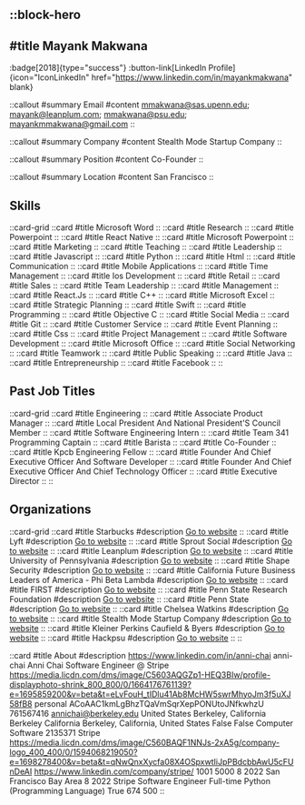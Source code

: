::block-hero
---
#title
Mayank Makwana
---

:badge[2018]{type="success"}
:button-link[LinkedIn Profile]{icon="IconLinkedIn" href="https://www.linkedin.com/in/mayankmakwana" blank}

::callout
#summary
Email
#content
mmakwana@sas.upenn.edu; mayank@leanplum.com; mmakwana@psu.edu; mayankmmakwana@gmail.com
::

::callout
#summary
Company
#content
Stealth Mode Startup Company
::

::callout
#summary
Position
#content
Co-Founder
::

::callout
#summary
Location
#content
San Francisco
::

## Skills
::card-grid
::card
#title
Microsoft Word
::
::card
#title
Research
::
::card
#title
Powerpoint
::
::card
#title
React Native
::
::card
#title
Microsoft Powerpoint
::
::card
#title
Marketing
::
::card
#title
Teaching
::
::card
#title
Leadership
::
::card
#title
Javascript
::
::card
#title
Python
::
::card
#title
Html
::
::card
#title
Communication
::
::card
#title
Mobile Applications
::
::card
#title
Time Management
::
::card
#title
Ios Development
::
::card
#title
Retail
::
::card
#title
Sales
::
::card
#title
Team Leadership
::
::card
#title
Management
::
::card
#title
React.Js
::
::card
#title
C++
::
::card
#title
Microsoft Excel
::
::card
#title
Strategic Planning
::
::card
#title
Swift
::
::card
#title
Programming
::
::card
#title
Objective C
::
::card
#title
Social Media
::
::card
#title
Git
::
::card
#title
Customer Service
::
::card
#title
Event Planning
::
::card
#title
Css
::
::card
#title
Project Management
::
::card
#title
Software Development
::
::card
#title
Microsoft Office
::
::card
#title
Social Networking
::
::card
#title
Teamwork
::
::card
#title
Public Speaking
::
::card
#title
Java
::
::card
#title
Entrepreneurship
::
::card
#title
Facebook
::
::

## Past Job Titles
::card-grid
::card
#title
Engineering
::
::card
#title
Associate Product Manager
::
::card
#title
Local President And National President'S Council Member
::
::card
#title
Software Engineering Intern
::
::card
#title
Team 341 Programming Captain
::
::card
#title
Barista
::
::card
#title
Co-Founder
::
::card
#title
Kpcb Engineering Fellow
::
::card
#title
Founder And Chief Executive Officer And Software Developer
::
::card
#title
Founder And Chief Executive Officer And Chief Technology Officer
::
::card
#title
Executive Director
::
::

## Organizations
::card-grid
::card
#title
Starbucks
#description
[Go to website](starbucks.com)
::
::card
#title
Lyft
#description
[Go to website](lyft.com)
::
::card
#title
Sprout Social
#description
[Go to website](sproutsocial.com)
::
::card
#title
Leanplum
#description
[Go to website](leanplum.com)
::
::card
#title
University of Pennsylvania
#description
[Go to website](upenn.edu)
::
::card
#title
Shape Security
#description
[Go to website](shapesecurity.com)
::
::card
#title
California Future Business Leaders of America - Phi Beta Lambda
#description
[Go to website](fbla-pbl.org)
::
::card
#title
FIRST
#description
[Go to website](firstinspires.org)
::
::card
#title
Penn State Research Foundation
#description
[Go to website](research.psu.edu)
::
::card
#title
Penn State
#description
[Go to website](psu.edu)
::
::card
#title
Chelsea Watkins
#description
[Go to website](collegeapptraining.com)
::
::card
#title
Stealth Mode Startup Company
#description
[Go to website](appcito.net)
::
::card
#title
Kleiner Perkins Caufield & Byers
#description
[Go to website](kpcb.com)
::
::card
#title
Hackpsu
#description
[Go to website](hackpsu.org)
::
::

::card
#title
About
#description
https://www.linkedin.com/in/anni-chai anni-chai Anni Chai Software Engineer @ Stripe https://media.licdn.com/dms/image/C5603AQGZp1-HEQ3BIw/profile-displayphoto-shrink_800_800/0/1664176761139?e=1695859200&v=beta&t=eLvFouH_tIDlu41Ab8McHW5swrMhyoJm3f5uXJ58fB8 personal ACoAAC1kmLgBhzTQaVmSqrXepPONUtoJNfkwhzU 761567416 annichai@berkeley.edu United States Berkeley, California Berkeley California Berkeley, California, United States False False Computer Software 2135371 Stripe https://media.licdn.com/dms/image/C560BAQF1NNJs-2xA5g/company-logo_400_400/0/1594068219050?e=1698278400&v=beta&t=qNwQnxXycfa08X4OSpxwtIiJpPBdcbbAwU5cFUnDeAI https://www.linkedin.com/company/stripe/ 1001 5000 8 2022 San Francisco Bay Area 8 2022 Stripe Software Engineer Full-time Python (Programming Language) True 674 500
::
